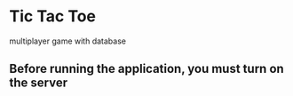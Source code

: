 # Tic Tac Toe
multiplayer game with database

## Before running the application, you must turn on the server
